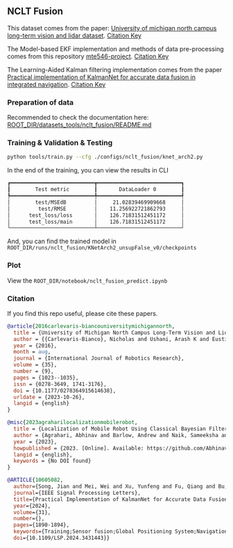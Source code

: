 ## NCLT Fusion

This dataset comes from the paper: [University of michigan north campus long-term vision and lidar dataset](http://journals.sagepub.com/doi/10.1177/0278364915614638). [Citation Key](#anchor1)

The Model-based EKF implementation and methods of data pre-processing comes from this repository [mte546-project](https://github.com/AbhinavA10/mte546-project). [Citation Key](#anchor2)

The Learning-Aided Kalman filtering implementation comes from the paper [Practical implementation of KalmanNet for accurate data fusion in integrated navigation](https://ieeexplore.ieee.org/document/10605082). [Citation Key](#anchor3)

### Preparation of data

Recommended to check the documentation here: [ROOT_DIR/datasets_tools/nclt_fusion/README.md](../../datasets_tools/nclt_fusion/README.md)

### Training & Validation & Testing

```bash
python tools/train.py --cfg ./configs/nclt_fusion/knet_arch2.py
```

In the end of the training, you can view the results in CLI

```bash
┏━━━━━━━━━━━━━━━━━━━━━━━━━━━┳━━━━━━━━━━━━━━━━━━━━━━━━━━━┓
┃        Test metric        ┃       DataLoader 0        ┃
┡━━━━━━━━━━━━━━━━━━━━━━━━━━━╇━━━━━━━━━━━━━━━━━━━━━━━━━━━┩
│        test/MSEdB         │     21.02839469909668     │
│         test/RMSE         │    11.256922721862793     │
│      test_loss/loss       │    126.71831512451172     │
│      test_loss/main       │    126.71831512451172     │
└───────────────────────────┴───────────────────────────┘
```

And, you can find the trained model in `ROOT_DIR/runs/nclt_fusion/KNetArch2_unsupFalse_v0/checkpoints`

### Plot

View the `ROOT_DIR/notebook/nclt_fusion_predict.ipynb`

### Citation

If you find this repo useful, please cite these papers.

<a id="anchor1"></a>

```bibtex
@article{2016carlevaris-biancouniversitymichigannorth,
  title = {University of Michigan North Campus Long-Term Vision and Lidar Dataset},
  author = {{Carlevaris-Bianco}, Nicholas and Ushani, Arash K and Eustice, Ryan M},
  year = {2016},
  month = aug,
  journal = {International Journal of Robotics Research},
  volume = {35},
  number = {9},
  pages = {1023--1035},
  issn = {0278-3649, 1741-3176},
  doi = {10.1177/0278364915614638},
  urldate = {2023-10-26},
  langid = {english}
}
```

<a id="anchor2"></a>

```bibtex
@misc{2023agraharilocalizationmobilerobot,
  title = {Localization of Mobile Robot Using Classical Bayesian Filtering and Sensor Data},
  author = {Agrahari, Abhinav and Barlow, Andrew and Naik, Sameeksha and Skarica, Stephanie},
  year = {2023},
  howpublished = {2023. [Online]. Available: https://github.com/AbhinavA10/mte546-project},
  langid = {english},
  keywords = {No DOI found}
}
```

<a id="anchor3"></a>

```bibtex
@ARTICLE{10605082,
  author={Song, Jian and Mei, Wei and Xu, Yunfeng and Fu, Qiang and Bu, Lina},
  journal={IEEE Signal Processing Letters},
  title={Practical Implementation of KalmanNet for Accurate Data Fusion in Integrated Navigation},
  year={2024},
  volume={31},
  number={},
  pages={1890-1894},
  keywords={Training;Sensor fusion;Global Positioning System;Navigation;Vectors;Kalman filters;Wheels;Integrated navigation and localization;Kalman filter;recurrent neural networks;sensor fusion},
  doi={10.1109/LSP.2024.3431443}}
```
